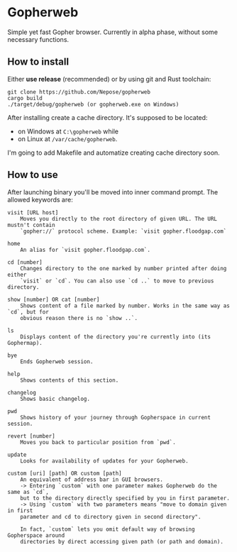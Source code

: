 # Gopherweb

Simple yet fast Gopher browser. Currently in alpha phase, without some necessary functions.

## How to install

Either **use release** (recommended) or by using git and Rust toolchain:
```
git clone https://github.com/Nepose/gopherweb
cargo build
./target/debug/gopherweb (or gopherweb.exe on Windows)
```

After installing create a cache directory. It's supposed to be located:
- on Windows at `C:\gopherweb` while
- on Linux at `/var/cache/gopherweb`.

I'm going to add Makefile and automatize creating cache directory soon.

## How to use

After launching binary you'll be moved into inner command prompt. The allowed keywords are:

	visit [URL host]
		Moves you directly to the root directory of given URL. The URL mustn't contain 
		`gopher://` protocol scheme. Example: `visit gopher.floodgap.com`

	home
		An alias for `visit gopher.floodgap.com`.

	cd [number]
		Changes directory to the one marked by number printed after doing either
		`visit` or `cd`. You can also use `cd ..` to move to previous directory.
    
	show [number] OR cat [number]
    	Shows content of a file marked by number. Works in the same way as `cd`, but for 
		obvious reason there is no `show ..`.

	ls
		Displays content of the directory you're currently into (its Gophermap).

	bye
		Ends Gopherweb session.

	help
		Shows contents of this section.

	changelog
		Shows basic changelog.
	
	pwd
		Shows history of your journey through Gopherspace in current session.

	revert [number]
		Moves you back to particular position from `pwd`.

	update
		Looks for availability of updates for your Gopherweb.

	custom [uri] [path] OR custom [path]
		An equivalent of address bar in GUI browsers.
		-> Entering `custom` with one parameter makes Gopherweb do the same as `cd`,
		but to the directory directly specified by you in first parameter.
		-> Using `custom` with two parameters means "move to domain given in first
		parameter and cd to directory given in second directory".

		In fact, `custom` lets you omit default way of browsing Gopherspace around
		directories by direct accessing given path (or path and domain).
